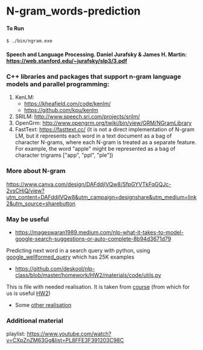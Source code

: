 # N-gram_words-prediction

#### To Run 

```
$ ./bin/ngram.exe
```

#### Speech and Language Processing. Daniel Jurafsky & James H. Martin: https://web.stanford.edu/~jurafsky/slp3/3.pdf

### C++ libraries and packages that support n-gram language models and parallel programming:
 1. KenLM: 
    - https://kheafield.com/code/kenlm/ 
    - https://github.com/kpu/kenlm
 2. SRILM: http://www.speech.sri.com/projects/srilm/
 3. OpenGrm: http://www.opengrm.org/twiki/bin/view/GRM/NGramLibrary
 4. FastText: https://fasttext.cc/ (it is not a direct implementation of N-gram LM, but it represents each word in a text document as a bag of character N-grams, where each N-gram is treated as a separate feature. For example, the word "apple" might be represented as a bag of character trigrams ["app", "ppl", "ple"])

### More about N-gram
https://www.canva.com/design/DAFddjlVQw8/SfpGYVTkFqGQJc-2vsCHjQ/view?utm_content=DAFddjlVQw8&utm_campaign=designshare&utm_medium=link2&utm_source=sharebutton

### May be useful

* https://mageswaran1989.medium.com/nlp-what-it-takes-to-model-google-search-suggestions-or-auto-complete-8b94d3671d79

Predicting next word in a search query with python, using [google_wellformed_query](https://huggingface.co/datasets/google_wellformed_query) which has 25K examples

* https://github.com/deskool/nlp-class/blob/master/homework/HW2/materials/code/utils.py

This is file with needed realisation. It is taken from [course](https://www.youtube.com/watch?v=xVf1vcIeqVI) (from which for us is useful [HW2](https://github.com/deskool/nlp-class/tree/master/homework/HW2))

* Some [other realisation](https://www.kaggle.com/code/sauravmaheshkar/auto-completion-using-n-gram-models)

### Additional material
playlist: https://www.youtube.com/watch?v=CXpZnZM63Gg&list=PL8FFE3F391203C98C
